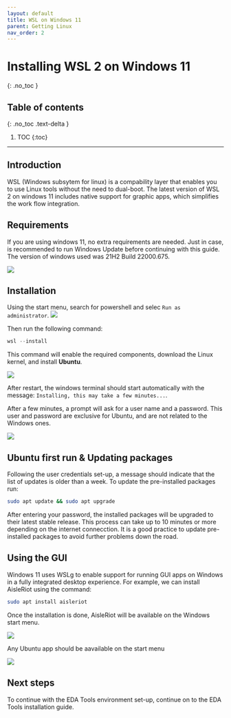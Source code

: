 ```yaml
---
layout: default
title: WSL on Windows 11
parent: Getting Linux
nav_order: 2
---
```


# Installing WSL 2 on Windows 11
{: .no_toc }

## Table of contents
{: .no_toc .text-delta }

1. TOC
{:toc}

---

## Introduction

WSL (Windows subsytem for linux) is a compability layer that enables you to use Linux tools without the need to dual-boot. The latest version of WSL 2 on windows 11 includes native support for graphic apps, which simplifies the work flow integration.

## Requirements

If you are using windows 11, no extra requirements are needed. Just in case, is recommended to run Windows Update before continuing with this guide. The version of windows used was 21H2 Build 22000.675.

![](../../assets/img/winverw11.png)

## Installation

Using the start menu, search for powershell and selec `Run as administrator`.
![](../../assets/img/powershellw11.png)

Then run the following command:

```powershell
wsl --install
```

This command will enable the required components, download the Linux kernel, and install **Ubuntu**.

![](../../assets/img/wslinstallw11.png)

After restart, the windows terminal should start automatically with the message: `Installing, this may take a few minutes...`.

After a few minutes, a prompt will ask for a user name and a password. This user and password are exclusive for Ubuntu, and are not related to the Windows ones.

![](../../assets/img/terminal.png)


## Ubuntu first run & Updating packages

Following the user credentials set-up, a message should indicate that the list of updates is older than a week. To update the pre-installed packages run:

```bash
sudo apt update && sudo apt upgrade
```
After entering your password, the installed packages will be upgraded to their latest stable release. This process can take up to 10 minutes or more depending on the internet connecction. It is a good practice to update pre-installed packages to avoid further problems down the road.

## Using the GUI

Windows 11 uses WSLg to enable support for running GUI apps on Windows in a fully integrated desktop experience. For example, we can install AisleRiot using the command:

```bash
sudo apt install aisleriot
```

Once the installation is done, AisleRiot will be available on the Windows start menu.

![](../../assets/img/aislew11.png)

Any Ubuntu app should be aavailable on the start menu

![](../../assets/img/finalw11.png)

## Next steps

To continue with the EDA Tools environment set-up, continue on to the EDA Tools installation guide.
